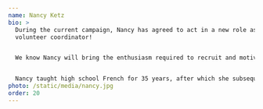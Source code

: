 ```yaml
---
name: Nancy Ketz
bio: >
  During the current campaign, Nancy has agreed to act in a new role as
  volunteer coordinator!


  We know Nancy will bring the enthusiasm required to recruit and motivate individuals for the many roles needed in a grassroots campaign like ours.


  Nancy taught high school French for 35 years, after which she subsequently retired from the Holland Patent Central School District. She remains active in retirement, as Volunteer Legislative Lead for AARP since 2006 and member of the AARP Speakers’ Bureau. She is past President of NYS Association of Foreign Language Teachers. Nancy continues to actively teach French. She is on the Board of Directors, Curriculum Committee, and instructor for Mohawk Valley Institute for Learning in Retirement (MVILR) since 2017.
photo: /static/media/nancy.jpg
order: 20
---
```

